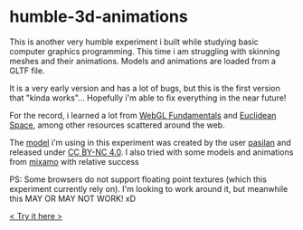 # humble-3d-animations


This is another very humble experiment i built while studying basic computer graphics programming. This time i am struggling with skinning meshes and their animations. Models and animations are loaded from a GLTF file.


It is a very early version and has a lot of bugs, but this is the first version that "kinda works"... Hopefully i'm able to fix everything in the near future!


For the record, i learned a lot from  [WebGL Fundamentals](https://webglfundamentals.org/) and [Euclidean Space](http://www.euclideanspace.com/), among other resources scattered around the web.

The [model](https://blendswap.com/blend/7791) i'm using in this experiment was created by the user [pasilan](https://blendswap.com/profile/49770) and released under [CC BY-NC 4.0](https://creativecommons.org/licenses/by-nc/4.0/). I also tried with some models and animations from [mixamo](http://mixamo.com/) with relative success


PS: Some browsers do not support floating point textures (which this experiment currently rely on). I'm looking to work around it, but meanwhile this MAY OR MAY NOT WORK!  xD



[< Try it here >](https://marcusvilete.github.io/humble-3d-animations/index.html) 
